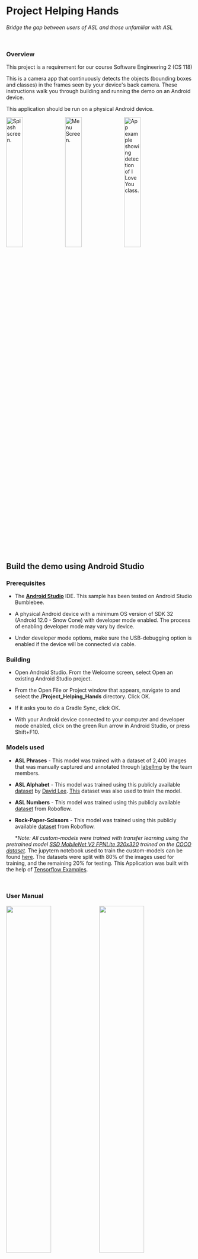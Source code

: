 # Project Helping Hands
*Bridge the gap between users of ASL and those unfamiliar with ASL*

<br/>

### Overview

This project is a requirement for our course Software Engineering 2 (CS 118)

This is a camera app that continuously detects the objects (bounding boxes and classes) in the frames seen by your device's back camera. These instructions walk you through building and running the demo on an Android device.



This application should be run on a physical Android device.

<img src="readme-assets/screen_splash.jpg" alt="Splash screen." width="30%">&nbsp;
<img src="readme-assets/screen_menu.jpg" alt="Menu Screen." width="30%">&nbsp;
<img src="readme-assets/screen_menu2.jpg" alt="App example showing detection of I Love You class." width="30%">

## Build the demo using Android Studio

### Prerequisites

*   The **[Android Studio](https://developer.android.com/studio/index.html)**
    IDE. This sample has been tested on Android Studio Bumblebee.

*   A physical Android device with a minimum OS version of SDK 32 (Android 12.0 -
    Snow Cone) with developer mode enabled. The process of enabling developer mode
    may vary by device. 

*   Under developer mode options, make sure the USB-debugging option is enabled if the device will be connected via cable.

### Building

*   Open Android Studio. From the Welcome screen, select Open an existing
    Android Studio project.

*   From the Open File or Project window that appears, navigate to and select
    the **/Project_Helping_Hands** directory. Click OK.

*   If it asks you to do a Gradle Sync, click OK.

*   With your Android device connected to your computer and developer mode
    enabled, click on the green Run arrow in Android Studio, or press Shift+F10.


### Models used

* **ASL Phrases** -  This model was trained with a dataset of 2,400 images that was manually captured and annotated through [labelImg](https://github.com/heartexlabs/labelImg) by the team members.

* **ASL Alphabet** -  This model was trained using this publicly available  [dataset](https://universe.roboflow.com/sign-language/american-language) by [David Lee](https://www.linkedin.com/in/daviddaeshinlee/). [This](https://universe.roboflow.com/davor-bokan/asl_cropped) dataset was also used to train the model.

* **ASL Numbers** -  This model was trained using this publicly available [dataset](https://universe.roboflow.com/ktnf749-snu-ac-kr/sign-hb57g/dataset/1) from Roboflow.

* **Rock-Paper-Scissors** -  This model was trained using this publicly available [dataset](https://universe.roboflow.com/yolorockpaperscissors/rockpaperscissors-official) from Roboflow.

&nbsp;&nbsp;&nbsp;&nbsp;&nbsp;&nbsp;**Note: All custom-models were trained with transfer learning using the pretrained model [SSD MobileNet V2 FPNLite 320x320](https://github.com/tensorflow/models/blob/master/research/object_detection/g3doc/tf2_detection_zoo.md) trained on the [COCO dataset](http://cocodataset.org/).* The jupytern notebook used to train the custom-models can be found [here](https://github.com/balanarenmar/Custom-Object-Detection-Notebook). The datasets were split with 80% of the images used for training, and the remaining 20% for testing. This Application was built with the help of [Tensorflow Examples](https://github.com/tensorflow/examples/tree/master/lite/examples/object_detection/android).

<br />

### User Manual
<img src="readme-assets/manual1.png" width="49%"> <img src="readme-assets/manual2.png"  width="49%">

<br />

---

## **MEMBERS** 
##### *BSCS 3-A (2022-2023)* 

 ## • Renmar Balana &nbsp;&nbsp;&nbsp;&nbsp;&nbsp;&nbsp;&nbsp;&nbsp;&nbsp; • Xania Shane Oropesa <br/>
&nbsp;&nbsp;&nbsp;&nbsp;<img src="readme-assets/hello1.jpg" width=150px> &nbsp;&nbsp;&nbsp;&nbsp;&nbsp;&nbsp;&nbsp;&nbsp;&nbsp;&nbsp;&nbsp;&nbsp;&nbsp;&nbsp; <img src="readme-assets/Xania_ILY.jpg" width=150px> 

<br />

 ## • Hewey James Lita &nbsp;&nbsp;&nbsp;&nbsp;&nbsp;&nbsp;&nbsp;&nbsp;&nbsp; • Jan Lance Borrero <br/>
&nbsp;&nbsp;&nbsp;&nbsp;<img src="readme-assets/Hewey_Scissors.jpg" width=150px> &nbsp;&nbsp;&nbsp;&nbsp;&nbsp;&nbsp;&nbsp;&nbsp;&nbsp;&nbsp;&nbsp;&nbsp;&nbsp;&nbsp; <img src="readme-assets/Lance_TY.jpg" width=150px> 

<br />

## • Jiggy Brondial
&nbsp;&nbsp;&nbsp;&nbsp;<img src="readme-assets/Jiggy_J.jpg" width=150px>

&nbsp;&nbsp;&nbsp;&nbsp;&nbsp;&nbsp;&nbsp;&nbsp;&nbsp;&nbsp;
<br />

<img src="readme-assets/Group_pic1.jpg" alt="Group Picture of the Team" width="49%"> <img src="readme-assets/Group_pic2.jpg" alt="Group Picture of the Team" width="49%">
<img src="readme-assets/Group_pic4.jpg" alt="Group Picture of the Team" width="98.5%">
